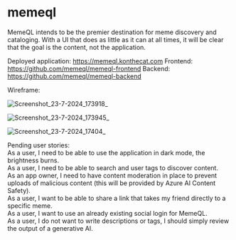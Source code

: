 # memeql

MemeQL intends to be the premier destination for meme discovery and cataloging. With a UI that does as little as it can at all times, it will be clear that the goal is the content, not the application.

Deployed application: https://memeql.konthecat.com
Frontend: https://github.com/memeql/memeql-frontend
Backend: https://github.com/memeql/memeql-backend

Wireframe: <br>

![Screenshot_23-7-2024_173918_](https://github.com/user-attachments/assets/8c026e46-294d-422c-850c-628a978164e4) <br>

![Screenshot_23-7-2024_173945_](https://github.com/user-attachments/assets/f5354469-d2bb-4736-b795-270a5b738761) <br>

![Screenshot_23-7-2024_17404_](https://github.com/user-attachments/assets/370b73fd-4738-441b-9100-33ed0daf89ea) <br>

Pending user stories:<br>
As a user, I need to be able to use the application in dark mode, the brightness burns.<br>
As a user, I need to be able to search and user tags to discover content.<br>
As an app owner, I need to have content moderation in place to prevent uploads of malicious content (this will be provided by Azure AI Content Safety).<br>
As a user, I want to be able to share a link that takes my friend directly to a specific meme.<br>
As a user, I want to use an already existing social login for MemeQL.<br>
As a user, I do not want to write descriptions or tags, I should simply review the output of a generative AI.<br>